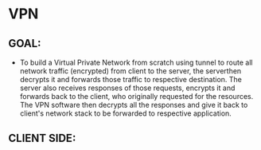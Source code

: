 # VPN

## GOAL:
+ To build a Virtual Private Network from scratch using tunnel to route all network traffic (encrypted) from client to the server, the serverthen decrypts it and forwards those traffic to respective destination. The server also receives responses of those requests, encrypts it and forwards back to the client, who originally requested for the resources. The VPN software then decrypts all the responses and give it back to client's network stack to be forwarded to respective application.




## CLIENT SIDE:


